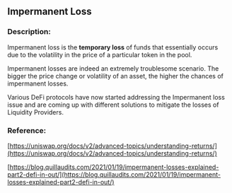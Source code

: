 ## Impermanent Loss

### Description:

Impermanent loss is the **temporary loss** of funds that essentially occurs due to the volatility in the price of a particular token in the pool.

Impermanent losses are indeed an extremely troublesome scenario. The bigger the price change or volatility of an asset, the higher the chances of impermanent losses.

Various DeFi protocols have now started addressing the Impermanent loss issue and are coming up with different solutions to mitigate the losses of Liquidity Providers.

### Reference:

[https://uniswap.org/docs/v2/advanced-topics/understanding-returns/](https://uniswap.org/docs/v2/advanced-topics/understanding-returns/) 

[https://blog.quillaudits.com/2021/01/19/impermanent-losses-explained-part2-defi-in-out/](https://blog.quillaudits.com/2021/01/19/impermanent-losses-explained-part2-defi-in-out/)
